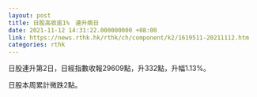 ```yaml
---
layout: post
title: 日股高收逾1%　連升兩日
date: 2021-11-12 14:31:22.000000000 +08:00
link: https://news.rthk.hk/rthk/ch/component/k2/1619511-20211112.htm
categories: rthk
---
```


日股連升第2日，日經指數收報29609點，升332點，升幅1.13%。

日股本周累計微跌2點。
